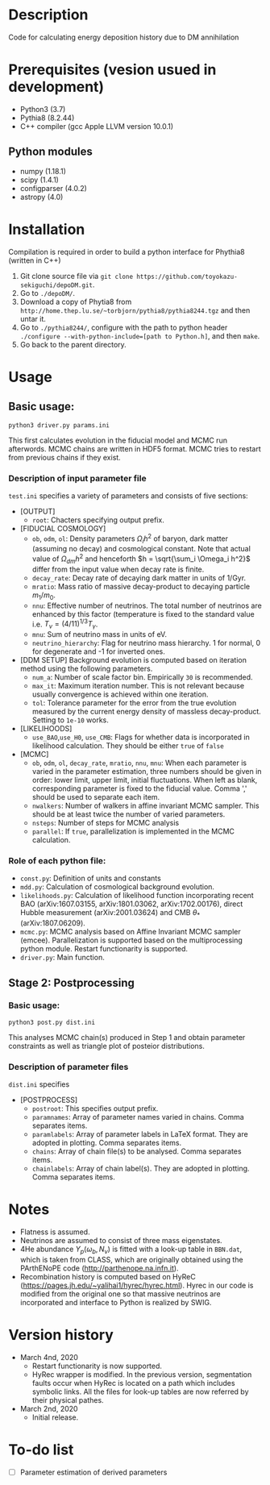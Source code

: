 # Description
Code for calculating energy deposition history due to DM annihilation

# Prerequisites (vesion usued in development)
* Python3 (3.7)
* Pythia8 (8.2.44)
* C++ compiler (gcc Apple LLVM version 10.0.1)

## Python modules
* numpy (1.18.1)
* scipy (1.4.1)
* configparser (4.0.2)
* astropy (4.0)

# Installation
Compilation is required in order to build a python interface for Phythia8 (written in C++)
1. Git clone source file via `git clone https://github.com/toyokazu-sekiguchi/depoDM.git`.
2. Go to `./depoDM/`.
3. Download a copy of Phytia8 from `http://home.thep.lu.se/~torbjorn/pythia8/pythia8244.tgz` and then untar it.
4. Go to `./pythia8244/`, configure with the path to python header `./configure --with-python-include=[path to Python.h]`, and then `make`.
5. Go back to the parent directory. 

# Usage

## Basic usage:
`python3 driver.py params.ini`

This first calculates evolution in the fiducial model and MCMC run afterwords. MCMC chains are written in HDF5 format. MCMC tries to restart from previous chains if they exist.

### Description of input parameter file
`test.ini` specifies a variety of parameters and consists of five sections:
* [OUTPUT]
  - `root`: Chacters specifying output prefix.
* [FIDUCIAL COSMOLOGY]
  - `ob`, `odm`, `ol`: Density parameters $\Omega_i h^2$ of baryon, dark matter (assuming no decay) and cosmological constant. Note that actual value of $\Omega_{dm} h^2$ and henceforth $h = \sqrt{\sum_i \Omega_i h^2}$ differ from the input value when decay rate is finite.
  - `decay_rate`: Decay rate of decaying dark matter in units of 1/Gyr.
  - `mratio`: Mass ratio of massive decay-product to decaying particle $m_1/m_0$.
  - `nnu`: Effective number of neutrinos. The total number of neutrinos are enhanced by this factor (temperature is fixed to the standard value i.e. $T_\nu = (4/11)^{1/3} T_\gamma$.
  - `mnu`: Sum of neutrino mass in units of eV.
  - `neutrino_hierarchy`: Flag for neutrino mass hierarchy. 1 for normal, 0 for degenerate and -1 for inverted ones.
* [DDM SETUP] 
Background evolution is computed based on iteration method using the following parameters.
  - `num_a`: Number of scale factor bin. Empirically `30` is recommended.  
  - `max_it`: Maximum iteration number. This is not relevant because usually convergence is achieved within one iteration.
  - `tol`: Tolerance parameter for the error from the true evolution measured by the current energy density of massless decay-product. Setting to `1e-10` works.
* [LIKELIHOODS]
  - `use_BAO`,`use_H0`, `use_CMB`: Flags for whether data is incorporated in likelihood calculation. They should be either `true` of `false`
* [MCMC]
  - `ob`, `odm`, `ol`, `decay_rate`, `mratio`, `nnu`, `mnu`: When each parameter is varied in the parameter estimation, three numbers should be given in order: lower limit, upper limit, initial fluctuations. When left as blank, corresponding parameter is fixed to the fiducial value. Comma ',' should be used to separate each item.
  - `nwalkers`: Number of walkers in affine invariant MCMC sampler. This should be at least twice the number of varied parameters.
  - `nsteps`: Number of steps for MCMC analysis
  - `parallel`: If `true`, parallelization is implemented in the MCMC calculation.

### Role of each python file:
* `const.py`: Definition of units and constants
* `mdd.py`: Calculation of cosmological background evolution. 
* `likelihoods.py`: Calculation of likelihood function incorporating recent BAO (arXiv:1607.03155, arXiv:1801.03062, arXiv:1702.00176), direct Hubble measurement (arXiv:2001.03624) and CMB $\theta_*$ (arXiv:1807.06209).
* `mcmc.py`: MCMC analysis based on Affine Invariant MCMC sampler (emcee). Parallelization is supported based on the multiprocessing python module. Restart functionarity is supported.
* `driver.py`: Main function.

## Stage 2: Postprocessing

### Basic usage:
`python3 post.py dist.ini`

This analyses MCMC chain(s) produced in Step 1 and obtain parameter constraints as well as triangle plot of posteior distributions.

### Description of parameter files
`dist.ini` specifies 
* [POSTPROCESS]
  - `postroot`: This specifies output prefix.
  - `paramnames`: Array of parameter names varied in chains. Comma separates items.
  - `paramlabels`: Array of parameter labels in LaTeX format. They are adopted in plotting. Comma separates items.
  - `chains`: Array of chain file(s) to be analysed. Comma separates items.
  - `chainlabels`: Array of chain label(s). They are adopted in plotting. Comma separates items.
  
# Notes
* Flatness is assumed.
* Neutrinos are assumed to consist of three mass eigenstates.
* 4He abundance $Y_p(\omega_b, N_\nu)$ is fitted with a look-up table in `BBN.dat`, which is taken from CLASS, which are originally obtained using the PArthENoPE code (http://parthenope.na.infn.it).
* Recombination history is computed based on HyReC (https://pages.jh.edu/~yalihai1/hyrec/hyrec.html). Hyrec in our code is modified from the original one so that massive neutrinos are incorporated and interface to Python is realized by SWIG.

# Version history
* March 4nd, 2020
  - Restart functionarity is now supported.
  - HyRec wrapper is modified. In the previous version, segmentation faults occur when HyRec is located on a path which includes symbolic links. All the files for look-up tables are now referred by their physical pathes.
* March 2nd, 2020
  - Initial release.

# To-do list 
- [ ] Parameter estimation of derived parameters

